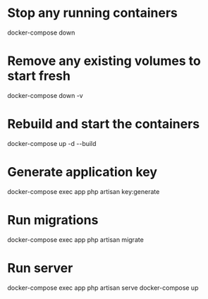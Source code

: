# Stop any running containers

docker-compose down

# Remove any existing volumes to start fresh

docker-compose down -v

# Rebuild and start the containers

docker-compose up -d --build

# Generate application key

docker-compose exec app php artisan key:generate

# Run migrations

docker-compose exec app php artisan migrate

# Run server

docker-compose exec app php artisan serve
docker-compose up
